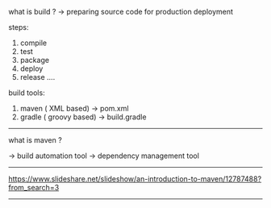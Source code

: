 



 what is build ?
-> preparing source code for production deployment

steps:

1. compile
2. test
3. package
4. deploy
5. release
....

build tools:

1. maven  ( XML based) -> pom.xml
2. gradle ( groovy based) -> build.gradle


------------------------------------------------------------

what is maven ?

-> build automation tool
-> dependency management tool

------------------------------------------------------------

https://www.slideshare.net/slideshow/an-introduction-to-maven/12787488?from_search=3

------------------------------------------------------------